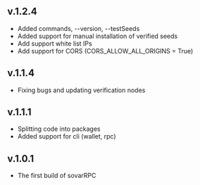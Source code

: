 ## v.1.2.4

- Added commands, --version, --testSeeds
- Added support for manual installation of verified seeds
- Add support white list IPs
- Add support for CORS (CORS_ALLOW_ALL_ORIGINS = True)

## v.1.1.4

- Fixing bugs and updating verification nodes

## v.1.1.1

- Splitting code into packages
- Added support for cli (wallet, rpc)
  
## v.1.0.1

- The first build of sovarRPC
